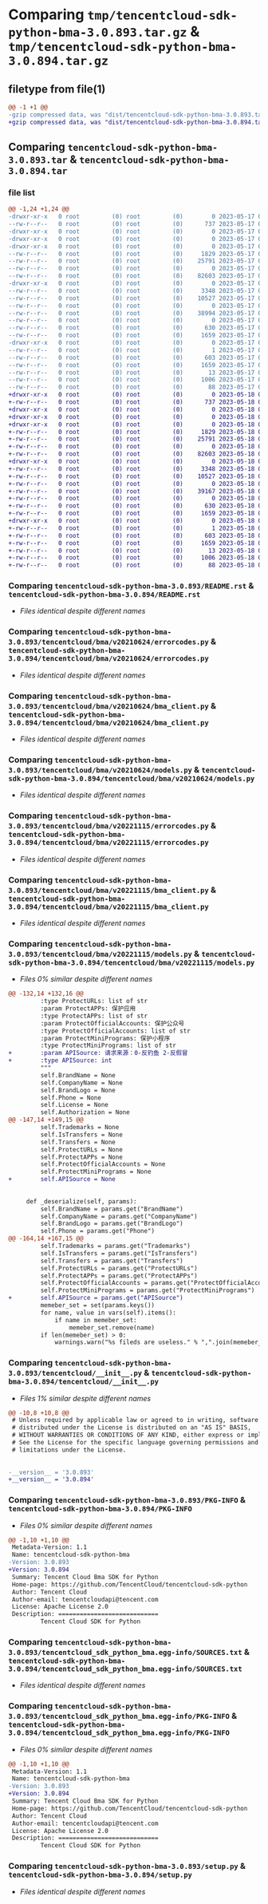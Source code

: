 # Comparing `tmp/tencentcloud-sdk-python-bma-3.0.893.tar.gz` & `tmp/tencentcloud-sdk-python-bma-3.0.894.tar.gz`

## filetype from file(1)

```diff
@@ -1 +1 @@
-gzip compressed data, was "dist/tencentcloud-sdk-python-bma-3.0.893.tar", last modified: Wed May 17 03:23:42 2023, max compression
+gzip compressed data, was "dist/tencentcloud-sdk-python-bma-3.0.894.tar", last modified: Thu May 18 00:17:17 2023, max compression
```

## Comparing `tencentcloud-sdk-python-bma-3.0.893.tar` & `tencentcloud-sdk-python-bma-3.0.894.tar`

### file list

```diff
@@ -1,24 +1,24 @@
-drwxr-xr-x   0 root         (0) root         (0)        0 2023-05-17 03:23:42.000000 tencentcloud-sdk-python-bma-3.0.893/
--rw-r--r--   0 root         (0) root         (0)      737 2023-05-17 03:23:42.000000 tencentcloud-sdk-python-bma-3.0.893/README.rst
-drwxr-xr-x   0 root         (0) root         (0)        0 2023-05-17 03:23:42.000000 tencentcloud-sdk-python-bma-3.0.893/tencentcloud/
-drwxr-xr-x   0 root         (0) root         (0)        0 2023-05-17 03:23:42.000000 tencentcloud-sdk-python-bma-3.0.893/tencentcloud/bma/
-drwxr-xr-x   0 root         (0) root         (0)        0 2023-05-17 03:23:42.000000 tencentcloud-sdk-python-bma-3.0.893/tencentcloud/bma/v20210624/
--rw-r--r--   0 root         (0) root         (0)     1829 2023-05-17 03:23:42.000000 tencentcloud-sdk-python-bma-3.0.893/tencentcloud/bma/v20210624/errorcodes.py
--rw-r--r--   0 root         (0) root         (0)    25791 2023-05-17 03:23:42.000000 tencentcloud-sdk-python-bma-3.0.893/tencentcloud/bma/v20210624/bma_client.py
--rw-r--r--   0 root         (0) root         (0)        0 2023-05-17 03:23:42.000000 tencentcloud-sdk-python-bma-3.0.893/tencentcloud/bma/v20210624/__init__.py
--rw-r--r--   0 root         (0) root         (0)    82603 2023-05-17 03:23:42.000000 tencentcloud-sdk-python-bma-3.0.893/tencentcloud/bma/v20210624/models.py
-drwxr-xr-x   0 root         (0) root         (0)        0 2023-05-17 03:23:42.000000 tencentcloud-sdk-python-bma-3.0.893/tencentcloud/bma/v20221115/
--rw-r--r--   0 root         (0) root         (0)     3348 2023-05-17 03:23:42.000000 tencentcloud-sdk-python-bma-3.0.893/tencentcloud/bma/v20221115/errorcodes.py
--rw-r--r--   0 root         (0) root         (0)    10527 2023-05-17 03:23:42.000000 tencentcloud-sdk-python-bma-3.0.893/tencentcloud/bma/v20221115/bma_client.py
--rw-r--r--   0 root         (0) root         (0)        0 2023-05-17 03:23:42.000000 tencentcloud-sdk-python-bma-3.0.893/tencentcloud/bma/v20221115/__init__.py
--rw-r--r--   0 root         (0) root         (0)    38994 2023-05-17 03:23:42.000000 tencentcloud-sdk-python-bma-3.0.893/tencentcloud/bma/v20221115/models.py
--rw-r--r--   0 root         (0) root         (0)        0 2023-05-17 03:23:42.000000 tencentcloud-sdk-python-bma-3.0.893/tencentcloud/bma/__init__.py
--rw-r--r--   0 root         (0) root         (0)      630 2023-05-17 03:23:42.000000 tencentcloud-sdk-python-bma-3.0.893/tencentcloud/__init__.py
--rw-r--r--   0 root         (0) root         (0)     1659 2023-05-17 03:23:42.000000 tencentcloud-sdk-python-bma-3.0.893/PKG-INFO
-drwxr-xr-x   0 root         (0) root         (0)        0 2023-05-17 03:23:42.000000 tencentcloud-sdk-python-bma-3.0.893/tencentcloud_sdk_python_bma.egg-info/
--rw-r--r--   0 root         (0) root         (0)        1 2023-05-17 03:23:42.000000 tencentcloud-sdk-python-bma-3.0.893/tencentcloud_sdk_python_bma.egg-info/dependency_links.txt
--rw-r--r--   0 root         (0) root         (0)      603 2023-05-17 03:23:42.000000 tencentcloud-sdk-python-bma-3.0.893/tencentcloud_sdk_python_bma.egg-info/SOURCES.txt
--rw-r--r--   0 root         (0) root         (0)     1659 2023-05-17 03:23:42.000000 tencentcloud-sdk-python-bma-3.0.893/tencentcloud_sdk_python_bma.egg-info/PKG-INFO
--rw-r--r--   0 root         (0) root         (0)       13 2023-05-17 03:23:42.000000 tencentcloud-sdk-python-bma-3.0.893/tencentcloud_sdk_python_bma.egg-info/top_level.txt
--rw-r--r--   0 root         (0) root         (0)     1006 2023-05-17 03:23:42.000000 tencentcloud-sdk-python-bma-3.0.893/setup.py
--rw-r--r--   0 root         (0) root         (0)       88 2023-05-17 03:23:42.000000 tencentcloud-sdk-python-bma-3.0.893/setup.cfg
+drwxr-xr-x   0 root         (0) root         (0)        0 2023-05-18 00:17:17.000000 tencentcloud-sdk-python-bma-3.0.894/
+-rw-r--r--   0 root         (0) root         (0)      737 2023-05-18 00:17:17.000000 tencentcloud-sdk-python-bma-3.0.894/README.rst
+drwxr-xr-x   0 root         (0) root         (0)        0 2023-05-18 00:17:17.000000 tencentcloud-sdk-python-bma-3.0.894/tencentcloud/
+drwxr-xr-x   0 root         (0) root         (0)        0 2023-05-18 00:17:17.000000 tencentcloud-sdk-python-bma-3.0.894/tencentcloud/bma/
+drwxr-xr-x   0 root         (0) root         (0)        0 2023-05-18 00:17:17.000000 tencentcloud-sdk-python-bma-3.0.894/tencentcloud/bma/v20210624/
+-rw-r--r--   0 root         (0) root         (0)     1829 2023-05-18 00:17:17.000000 tencentcloud-sdk-python-bma-3.0.894/tencentcloud/bma/v20210624/errorcodes.py
+-rw-r--r--   0 root         (0) root         (0)    25791 2023-05-18 00:17:17.000000 tencentcloud-sdk-python-bma-3.0.894/tencentcloud/bma/v20210624/bma_client.py
+-rw-r--r--   0 root         (0) root         (0)        0 2023-05-18 00:17:17.000000 tencentcloud-sdk-python-bma-3.0.894/tencentcloud/bma/v20210624/__init__.py
+-rw-r--r--   0 root         (0) root         (0)    82603 2023-05-18 00:17:17.000000 tencentcloud-sdk-python-bma-3.0.894/tencentcloud/bma/v20210624/models.py
+drwxr-xr-x   0 root         (0) root         (0)        0 2023-05-18 00:17:17.000000 tencentcloud-sdk-python-bma-3.0.894/tencentcloud/bma/v20221115/
+-rw-r--r--   0 root         (0) root         (0)     3348 2023-05-18 00:17:17.000000 tencentcloud-sdk-python-bma-3.0.894/tencentcloud/bma/v20221115/errorcodes.py
+-rw-r--r--   0 root         (0) root         (0)    10527 2023-05-18 00:17:17.000000 tencentcloud-sdk-python-bma-3.0.894/tencentcloud/bma/v20221115/bma_client.py
+-rw-r--r--   0 root         (0) root         (0)        0 2023-05-18 00:17:17.000000 tencentcloud-sdk-python-bma-3.0.894/tencentcloud/bma/v20221115/__init__.py
+-rw-r--r--   0 root         (0) root         (0)    39167 2023-05-18 00:17:17.000000 tencentcloud-sdk-python-bma-3.0.894/tencentcloud/bma/v20221115/models.py
+-rw-r--r--   0 root         (0) root         (0)        0 2023-05-18 00:17:17.000000 tencentcloud-sdk-python-bma-3.0.894/tencentcloud/bma/__init__.py
+-rw-r--r--   0 root         (0) root         (0)      630 2023-05-18 00:17:17.000000 tencentcloud-sdk-python-bma-3.0.894/tencentcloud/__init__.py
+-rw-r--r--   0 root         (0) root         (0)     1659 2023-05-18 00:17:17.000000 tencentcloud-sdk-python-bma-3.0.894/PKG-INFO
+drwxr-xr-x   0 root         (0) root         (0)        0 2023-05-18 00:17:17.000000 tencentcloud-sdk-python-bma-3.0.894/tencentcloud_sdk_python_bma.egg-info/
+-rw-r--r--   0 root         (0) root         (0)        1 2023-05-18 00:17:17.000000 tencentcloud-sdk-python-bma-3.0.894/tencentcloud_sdk_python_bma.egg-info/dependency_links.txt
+-rw-r--r--   0 root         (0) root         (0)      603 2023-05-18 00:17:17.000000 tencentcloud-sdk-python-bma-3.0.894/tencentcloud_sdk_python_bma.egg-info/SOURCES.txt
+-rw-r--r--   0 root         (0) root         (0)     1659 2023-05-18 00:17:17.000000 tencentcloud-sdk-python-bma-3.0.894/tencentcloud_sdk_python_bma.egg-info/PKG-INFO
+-rw-r--r--   0 root         (0) root         (0)       13 2023-05-18 00:17:17.000000 tencentcloud-sdk-python-bma-3.0.894/tencentcloud_sdk_python_bma.egg-info/top_level.txt
+-rw-r--r--   0 root         (0) root         (0)     1006 2023-05-18 00:17:17.000000 tencentcloud-sdk-python-bma-3.0.894/setup.py
+-rw-r--r--   0 root         (0) root         (0)       88 2023-05-18 00:17:17.000000 tencentcloud-sdk-python-bma-3.0.894/setup.cfg
```

### Comparing `tencentcloud-sdk-python-bma-3.0.893/README.rst` & `tencentcloud-sdk-python-bma-3.0.894/README.rst`

 * *Files identical despite different names*

### Comparing `tencentcloud-sdk-python-bma-3.0.893/tencentcloud/bma/v20210624/errorcodes.py` & `tencentcloud-sdk-python-bma-3.0.894/tencentcloud/bma/v20210624/errorcodes.py`

 * *Files identical despite different names*

### Comparing `tencentcloud-sdk-python-bma-3.0.893/tencentcloud/bma/v20210624/bma_client.py` & `tencentcloud-sdk-python-bma-3.0.894/tencentcloud/bma/v20210624/bma_client.py`

 * *Files identical despite different names*

### Comparing `tencentcloud-sdk-python-bma-3.0.893/tencentcloud/bma/v20210624/models.py` & `tencentcloud-sdk-python-bma-3.0.894/tencentcloud/bma/v20210624/models.py`

 * *Files identical despite different names*

### Comparing `tencentcloud-sdk-python-bma-3.0.893/tencentcloud/bma/v20221115/errorcodes.py` & `tencentcloud-sdk-python-bma-3.0.894/tencentcloud/bma/v20221115/errorcodes.py`

 * *Files identical despite different names*

### Comparing `tencentcloud-sdk-python-bma-3.0.893/tencentcloud/bma/v20221115/bma_client.py` & `tencentcloud-sdk-python-bma-3.0.894/tencentcloud/bma/v20221115/bma_client.py`

 * *Files identical despite different names*

### Comparing `tencentcloud-sdk-python-bma-3.0.893/tencentcloud/bma/v20221115/models.py` & `tencentcloud-sdk-python-bma-3.0.894/tencentcloud/bma/v20221115/models.py`

 * *Files 0% similar despite different names*

```diff
@@ -132,14 +132,16 @@
         :type ProtectURLs: list of str
         :param ProtectAPPs: 保护应用
         :type ProtectAPPs: list of str
         :param ProtectOfficialAccounts: 保护公众号
         :type ProtectOfficialAccounts: list of str
         :param ProtectMiniPrograms: 保护小程序
         :type ProtectMiniPrograms: list of str
+        :param APISource: 请求来源：0-反钓鱼 2-反假冒
+        :type APISource: int
         """
         self.BrandName = None
         self.CompanyName = None
         self.BrandLogo = None
         self.Phone = None
         self.License = None
         self.Authorization = None
@@ -147,14 +149,15 @@
         self.Trademarks = None
         self.IsTransfers = None
         self.Transfers = None
         self.ProtectURLs = None
         self.ProtectAPPs = None
         self.ProtectOfficialAccounts = None
         self.ProtectMiniPrograms = None
+        self.APISource = None
 
 
     def _deserialize(self, params):
         self.BrandName = params.get("BrandName")
         self.CompanyName = params.get("CompanyName")
         self.BrandLogo = params.get("BrandLogo")
         self.Phone = params.get("Phone")
@@ -164,14 +167,15 @@
         self.Trademarks = params.get("Trademarks")
         self.IsTransfers = params.get("IsTransfers")
         self.Transfers = params.get("Transfers")
         self.ProtectURLs = params.get("ProtectURLs")
         self.ProtectAPPs = params.get("ProtectAPPs")
         self.ProtectOfficialAccounts = params.get("ProtectOfficialAccounts")
         self.ProtectMiniPrograms = params.get("ProtectMiniPrograms")
+        self.APISource = params.get("APISource")
         memeber_set = set(params.keys())
         for name, value in vars(self).items():
             if name in memeber_set:
                 memeber_set.remove(name)
         if len(memeber_set) > 0:
             warnings.warn("%s fileds are useless." % ",".join(memeber_set))
```

### Comparing `tencentcloud-sdk-python-bma-3.0.893/tencentcloud/__init__.py` & `tencentcloud-sdk-python-bma-3.0.894/tencentcloud/__init__.py`

 * *Files 1% similar despite different names*

```diff
@@ -10,8 +10,8 @@
 # Unless required by applicable law or agreed to in writing, software
 # distributed under the License is distributed on an "AS IS" BASIS,
 # WITHOUT WARRANTIES OR CONDITIONS OF ANY KIND, either express or implied.
 # See the License for the specific language governing permissions and
 # limitations under the License.
 
 
-__version__ = '3.0.893'
+__version__ = '3.0.894'
```

### Comparing `tencentcloud-sdk-python-bma-3.0.893/PKG-INFO` & `tencentcloud-sdk-python-bma-3.0.894/PKG-INFO`

 * *Files 0% similar despite different names*

```diff
@@ -1,10 +1,10 @@
 Metadata-Version: 1.1
 Name: tencentcloud-sdk-python-bma
-Version: 3.0.893
+Version: 3.0.894
 Summary: Tencent Cloud Bma SDK for Python
 Home-page: https://github.com/TencentCloud/tencentcloud-sdk-python
 Author: Tencent Cloud
 Author-email: tencentcloudapi@tencent.com
 License: Apache License 2.0
 Description: ============================
         Tencent Cloud SDK for Python
```

### Comparing `tencentcloud-sdk-python-bma-3.0.893/tencentcloud_sdk_python_bma.egg-info/SOURCES.txt` & `tencentcloud-sdk-python-bma-3.0.894/tencentcloud_sdk_python_bma.egg-info/SOURCES.txt`

 * *Files identical despite different names*

### Comparing `tencentcloud-sdk-python-bma-3.0.893/tencentcloud_sdk_python_bma.egg-info/PKG-INFO` & `tencentcloud-sdk-python-bma-3.0.894/tencentcloud_sdk_python_bma.egg-info/PKG-INFO`

 * *Files 0% similar despite different names*

```diff
@@ -1,10 +1,10 @@
 Metadata-Version: 1.1
 Name: tencentcloud-sdk-python-bma
-Version: 3.0.893
+Version: 3.0.894
 Summary: Tencent Cloud Bma SDK for Python
 Home-page: https://github.com/TencentCloud/tencentcloud-sdk-python
 Author: Tencent Cloud
 Author-email: tencentcloudapi@tencent.com
 License: Apache License 2.0
 Description: ============================
         Tencent Cloud SDK for Python
```

### Comparing `tencentcloud-sdk-python-bma-3.0.893/setup.py` & `tencentcloud-sdk-python-bma-3.0.894/setup.py`

 * *Files identical despite different names*


